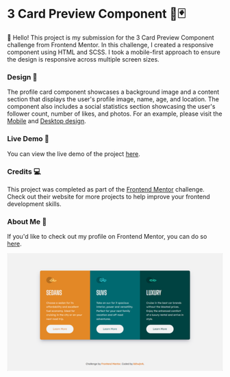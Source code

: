 # 3 Card Preview Component 📄🃏

👋 Hello! This project is my submission for the 3 Card Preview Component challenge from Frontend Mentor. In this challenge, I created a responsive component using HTML and SCSS. I took a mobile-first approach to ensure the design is responsive across multiple screen sizes.

### Design 🎨

The profile card component showcases a background image and a content section that displays the user's profile image, name, age, and location. The component also includes a social statistics section showcasing the user's follower count, number of likes, and photos. For an example, please visit the [Mobile](./design/mobile-design.jpg) and [Desktop design](./design/desktop-design.jpg).

### Live Demo 🚀

You can view the live demo of the project [here](https://column-card.kkhwjnrk.vercel.app/).

### Credits 💻

This project was completed as part of the [Frontend Mentor](https://www.frontendmentor.io) challenge. Check out their website for more projects to help improve your frontend development skills.

### About Me 🌟

If you'd like to check out my profile on Frontend Mentor, you can do so [here](https://www.frontendmentor.io/profile/kkhwjnrk).

![Preview](preview.png)
